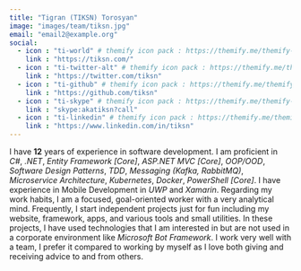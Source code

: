 ```yaml
---
title: "Tigran (TIKSN) Torosyan"
image: "images/team/tiksn.jpg"
email: "email2@example.org"
social:
  - icon : "ti-world" # themify icon pack : https://themify.me/themify-icons
    link : "https://tiksn.com/"
  - icon : "ti-twitter-alt" # themify icon pack : https://themify.me/themify-icons
    link : "https://twitter.com/tiksn"
  - icon : "ti-github" # themify icon pack : https://themify.me/themify-icons
    link : "https://github.com/tiksn"
  - icon : "ti-skype" # themify icon pack : https://themify.me/themify-icons
    link : "skype:akatiksn?call"
  - icon : "ti-linkedin" # themify icon pack : https://themify.me/themify-icons
    link : "https://www.linkedin.com/in/tiksn"
---
```


I have **12** years of experience in software development. I am proficient in *C#*, *.NET*, *Entity Framework \[Core\]*, *ASP.NET MVC \[Core\]*, *OOP/OOD*, *Software Design Patterns*, *TDD*, *Messaging (Kafka, RabbitMQ)*, *Microservice Architecture*, *Kubernetes*, *Docker*, *PowerShell \[Core\]*. I have experience in Mobile Development in *UWP* and *Xamarin*. Regarding my work habits, I am a focused, goal-oriented worker with a very analytical mind. Frequently, I start independent projects just for fun including my website, framework, apps, and various tools and small utilities. In these projects, I have used technologies that I am interested in but are not used in a corporate environment like *Microsoft Bot Framework*. I work very well with a team, I prefer it compared to working by myself as I love both giving and receiving advice to and from others.
